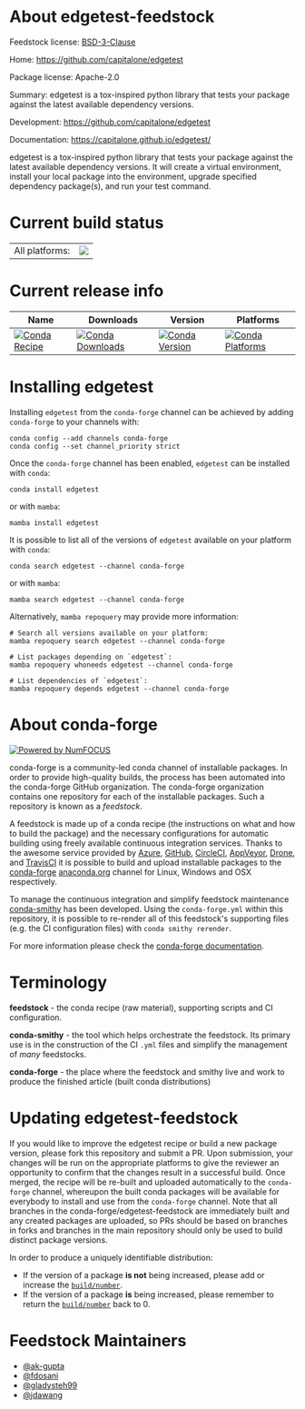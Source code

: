 About edgetest-feedstock
========================

Feedstock license: [BSD-3-Clause](https://github.com/conda-forge/edgetest-feedstock/blob/main/LICENSE.txt)

Home: https://github.com/capitalone/edgetest

Package license: Apache-2.0

Summary: edgetest is a tox-inspired python library that tests your package against the latest available dependency versions.

Development: https://github.com/capitalone/edgetest

Documentation: https://capitalone.github.io/edgetest/

edgetest is a tox-inspired python library that tests your package against the latest available dependency versions.
It will create a virtual environment, install your local package into the environment, upgrade specified dependency
package(s), and run your test command.


Current build status
====================


<table><tr><td>All platforms:</td>
    <td>
      <a href="https://dev.azure.com/conda-forge/feedstock-builds/_build/latest?definitionId=14704&branchName=main">
        <img src="https://dev.azure.com/conda-forge/feedstock-builds/_apis/build/status/edgetest-feedstock?branchName=main">
      </a>
    </td>
  </tr>
</table>

Current release info
====================

| Name | Downloads | Version | Platforms |
| --- | --- | --- | --- |
| [![Conda Recipe](https://img.shields.io/badge/recipe-edgetest-green.svg)](https://anaconda.org/conda-forge/edgetest) | [![Conda Downloads](https://img.shields.io/conda/dn/conda-forge/edgetest.svg)](https://anaconda.org/conda-forge/edgetest) | [![Conda Version](https://img.shields.io/conda/vn/conda-forge/edgetest.svg)](https://anaconda.org/conda-forge/edgetest) | [![Conda Platforms](https://img.shields.io/conda/pn/conda-forge/edgetest.svg)](https://anaconda.org/conda-forge/edgetest) |

Installing edgetest
===================

Installing `edgetest` from the `conda-forge` channel can be achieved by adding `conda-forge` to your channels with:

```
conda config --add channels conda-forge
conda config --set channel_priority strict
```

Once the `conda-forge` channel has been enabled, `edgetest` can be installed with `conda`:

```
conda install edgetest
```

or with `mamba`:

```
mamba install edgetest
```

It is possible to list all of the versions of `edgetest` available on your platform with `conda`:

```
conda search edgetest --channel conda-forge
```

or with `mamba`:

```
mamba search edgetest --channel conda-forge
```

Alternatively, `mamba repoquery` may provide more information:

```
# Search all versions available on your platform:
mamba repoquery search edgetest --channel conda-forge

# List packages depending on `edgetest`:
mamba repoquery whoneeds edgetest --channel conda-forge

# List dependencies of `edgetest`:
mamba repoquery depends edgetest --channel conda-forge
```


About conda-forge
=================

[![Powered by
NumFOCUS](https://img.shields.io/badge/powered%20by-NumFOCUS-orange.svg?style=flat&colorA=E1523D&colorB=007D8A)](https://numfocus.org)

conda-forge is a community-led conda channel of installable packages.
In order to provide high-quality builds, the process has been automated into the
conda-forge GitHub organization. The conda-forge organization contains one repository
for each of the installable packages. Such a repository is known as a *feedstock*.

A feedstock is made up of a conda recipe (the instructions on what and how to build
the package) and the necessary configurations for automatic building using freely
available continuous integration services. Thanks to the awesome service provided by
[Azure](https://azure.microsoft.com/en-us/services/devops/), [GitHub](https://github.com/),
[CircleCI](https://circleci.com/), [AppVeyor](https://www.appveyor.com/),
[Drone](https://cloud.drone.io/welcome), and [TravisCI](https://travis-ci.com/)
it is possible to build and upload installable packages to the
[conda-forge](https://anaconda.org/conda-forge) [anaconda.org](https://anaconda.org/)
channel for Linux, Windows and OSX respectively.

To manage the continuous integration and simplify feedstock maintenance
[conda-smithy](https://github.com/conda-forge/conda-smithy) has been developed.
Using the ``conda-forge.yml`` within this repository, it is possible to re-render all of
this feedstock's supporting files (e.g. the CI configuration files) with ``conda smithy rerender``.

For more information please check the [conda-forge documentation](https://conda-forge.org/docs/).

Terminology
===========

**feedstock** - the conda recipe (raw material), supporting scripts and CI configuration.

**conda-smithy** - the tool which helps orchestrate the feedstock.
                   Its primary use is in the construction of the CI ``.yml`` files
                   and simplify the management of *many* feedstocks.

**conda-forge** - the place where the feedstock and smithy live and work to
                  produce the finished article (built conda distributions)


Updating edgetest-feedstock
===========================

If you would like to improve the edgetest recipe or build a new
package version, please fork this repository and submit a PR. Upon submission,
your changes will be run on the appropriate platforms to give the reviewer an
opportunity to confirm that the changes result in a successful build. Once
merged, the recipe will be re-built and uploaded automatically to the
`conda-forge` channel, whereupon the built conda packages will be available for
everybody to install and use from the `conda-forge` channel.
Note that all branches in the conda-forge/edgetest-feedstock are
immediately built and any created packages are uploaded, so PRs should be based
on branches in forks and branches in the main repository should only be used to
build distinct package versions.

In order to produce a uniquely identifiable distribution:
 * If the version of a package **is not** being increased, please add or increase
   the [``build/number``](https://docs.conda.io/projects/conda-build/en/latest/resources/define-metadata.html#build-number-and-string).
 * If the version of a package **is** being increased, please remember to return
   the [``build/number``](https://docs.conda.io/projects/conda-build/en/latest/resources/define-metadata.html#build-number-and-string)
   back to 0.

Feedstock Maintainers
=====================

* [@ak-gupta](https://github.com/ak-gupta/)
* [@fdosani](https://github.com/fdosani/)
* [@gladysteh99](https://github.com/gladysteh99/)
* [@jdawang](https://github.com/jdawang/)

